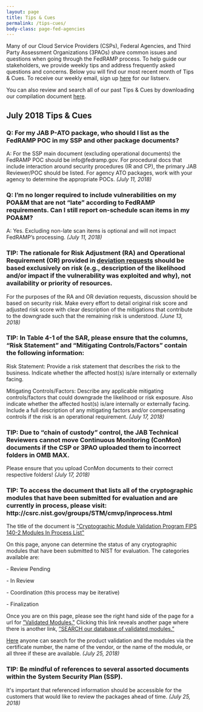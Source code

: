 ```yaml
---
layout: page
title: Tips & Cues
permalink: /tips-cues/
body-class: page-fed-agencies
---
```

Many of our Cloud Service Providers (CSPs), Federal Agencies, and Third Party Assessment Organizations (3PAOs) share common issues and questions when going through the FedRAMP process. To help guide our stakeholders, we provide weekly tips and address frequently asked questions and concerns. Below you will find our most recent month of Tips & Cues. To receive our weekly email, sign up [here](https://public.govdelivery.com/accounts/USGSA/subscriber/new?qsp=USGSA_2224) for our listserv. 

You can also review and search all of our past Tips & Cues by downloading our compilation document <a href="{{site.baseurl}}/assets/resources/documents/FedRAMP_Tips_and_Cues.pdf">here</a>.

<h2>July 2018 Tips & Cues</h2>

<div class="q3">
<h3>Q: For my JAB P-ATO package, who should I list as the FedRAMP POC in my SSP and other package documents?</h3>
<p>
A: For the SSP main document (excluding operational documents) the FedRAMP POC should be info@fedramp.gov. For procedural docs that include interaction around security procedures (IR and CP), the primary JAB Reviewer/POC should be listed.
For agency ATO packages, work with your agency to determine the appropriate POCs.
<em>(July 11, 2018)</em>
</p>
</div>

<div class="q3">
<h3>Q: I’m no longer required to include vulnerabilities on my POA&M that are not “late” according to FedRAMP requirements. Can I still report on-schedule scan items in my POA&M?</h3>
<p>
A: Yes. Excluding non-late scan items is optional and will not impact FedRAMP’s processing.
<em>(July 11, 2018)</em>
</p>
</div>

<div class="q3">
<h3>TIP: The rationale for Risk Adjustment (RA) and Operational Requirement (OR) provided in <a href="https://www.fedramp.gov/assets/resources/templates/FedRAMP-Vulnerability-Deviation-Request-Form.pdf">deviation requests</a>  should be based exclusively on risk (e.g., description of the likelihood and/or impact if the vulnerability was exploited and why), not availability or priority of resources.</h3>
<p>
For the purposes of the RA and OR deviation requests, discussion should be based on security risk. Make every effort to detail original risk score and adjusted risk score with clear description of the mitigations that contribute to the downgrade such that the remaining risk is understood.  
<em>(June 13, 2018)</em>
</p>
</div>

<div class="q3">
<h3>TIP: In Table 4-1 of the SAR, please ensure that the columns, “Risk Statement” and “Mitigating Controls/Factors” contain the following information:</h3>
<p>
Risk Statement: Provide a risk statement that describes the risk to the business. Indicate whether the affected host(s) is/are internally or externally facing.
 </p>
<p>
Mitigating Controls/Factors: Describe any applicable mitigating controls/factors that could downgrade the likelihood or risk exposure. Also indicate whether the affected host(s) is/are internally or externally facing. Include a full description of any mitigating factors and/or compensating controls if the risk is an operational requirement.
<em>(July 17, 2018)</em>
</p>
</div>

<div class="q3">
<h3>TIP: Due to “chain of custody” control, the JAB Technical Reviewers cannot move Continuous Monitoring (ConMon) documents if the CSP or 3PAO uploaded them to incorrect folders in OMB MAX.</h3>
<p>
Please ensure that you upload ConMon documents to their correct respective folders!  
<em>(July 17, 2018)</em>
</p>
</div>

<div class="q3">
<h3>TIP: To access the document that lists all of the cryptographic modules that have been submitted for evaluation and are currently in process, please visit: http://csrc.nist.gov/groups/STM/cmvp/inprocess.html</h3>
<p>
The title of the document is  <a href="https://csrc.nist.gov/Projects/Cryptographic-Module-Validation-Program/Modules-In-Process/Modules-In-Process-List">"Cryptographic Module Validation Program FIPS 140-2 Modules In Process List"</a>
</p>
<p>
On this page, anyone can determine the status of any cryptographic modules that have been submitted to NIST for evaluation. The categories available are:
 </p>
 <p>
- Review Pending
 </p>
 <p>
- In Review
 </p>
 <p>
- Coordination (this process may be iterative)
 </p>
 <p>
- Finalization
 </p>
 <p>
Once you are on this page, please see the right hand side of the page for a url for  <a href="https://csrc.nist.gov/Projects/Cryptographic-Module-Validation-Program/Validated-Modules">”Validated Modules."</a> Clicking this link reveals another page where there is another link, <a href="https://csrc.nist.gov/projects/cryptographic-module-validation-program/validated-modules/search">”SEARCH our database of validated modules.”</a>
 </p>
 <p>
 <a href="https://csrc.nist.gov/projects/cryptographic-module-validation-program/validated-modules/search">Here</a> anyone can search for the product validation and the modules via the certificate number, the name of the vendor, or the name of the module, or all three if these are available.
<em>(July 25, 2018)</em>
</p>
</div>

<div class="q3">
<h3>TIP: Be mindful of references to several assorted documents within the System Security Plan (SSP).</h3>
<p>
It's important that referenced information should be accessible for the customers that would like to review the packages ahead of time.
<em>(July 25, 2018)</em>
</p>
</div>
